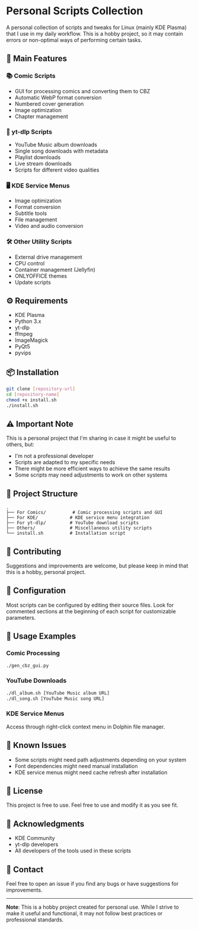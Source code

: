 # Personal Scripts Collection

A personal collection of scripts and tweaks for Linux (mainly KDE Plasma) that I use in my daily workflow. This is a hobby project, so it may contain errors or non-optimal ways of performing certain tasks.

## 🚀 Main Features

### 📚 Comic Scripts
- GUI for processing comics and converting them to CBZ
- Automatic WebP format conversion
- Numbered cover generation
- Image optimization
- Chapter management

### 🎵 yt-dlp Scripts
- YouTube Music album downloads
- Single song downloads with metadata
- Playlist downloads
- Live stream downloads
- Scripts for different video qualities

### 🖥️ KDE Service Menus
- Image optimization
- Format conversion
- Subtitle tools
- File management
- Video and audio conversion

### 🛠️ Other Utility Scripts
- External drive management
- CPU control
- Container management (Jellyfin)
- ONLYOFFICE themes
- Update scripts

## ⚙️ Requirements

- KDE Plasma
- Python 3.x
- yt-dlp
- ffmpeg
- ImageMagick
- PyQt5
- pyvips

## 📦 Installation

```bash
git clone [repository-url]
cd [repository-name]
chmod +x install.sh
./install.sh
```

## ⚠️ Important Note

This is a personal project that I'm sharing in case it might be useful to others, but:
- I'm not a professional developer
- Scripts are adapted to my specific needs
- There might be more efficient ways to achieve the same results
- Some scripts may need adjustments to work on other systems

## 📁 Project Structure

```
.
├── For Comics/          # Comic processing scripts and GUI
├── For KDE/            # KDE service menu integration
├── For yt-dlp/         # YouTube download scripts
├── Others/             # Miscellaneous utility scripts
└── install.sh          # Installation script
```

## 🤝 Contributing

Suggestions and improvements are welcome, but please keep in mind that this is a hobby, personal project.

## 🔧 Configuration

Most scripts can be configured by editing their source files. Look for commented sections at the beginning of each script for customizable parameters.

## 📝 Usage Examples

### Comic Processing
```bash
./gen_cbz_gui.py
```

### YouTube Downloads
```bash
./dl_album.sh [YouTube Music album URL]
./dl_song.sh [YouTube Music song URL]
```

### KDE Service Menus
Access through right-click context menu in Dolphin file manager.

## 🐛 Known Issues

- Some scripts might need path adjustments depending on your system
- Font dependencies might need manual installation
- KDE service menus might need cache refresh after installation

## 📄 License

This project is free to use. Feel free to use and modify it as you see fit.

## 🙏 Acknowledgments

- KDE Community
- yt-dlp developers
- All developers of the tools used in these scripts

## 📧 Contact

Feel free to open an issue if you find any bugs or have suggestions for improvements.

---

**Note**: This is a hobby project created for personal use. While I strive to make it useful and functional, it may not follow best practices or professional standards.

